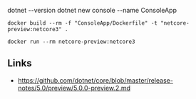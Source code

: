 

dotnet --version
dotnet new console --name ConsoleApp

```
docker build --rm -f "ConsoleApp/Dockerfile" -t "netcore-preview:netcore3" .
```

```
docker run --rm netcore-preview:netcore3
```

## Links

- https://github.com/dotnet/core/blob/master/release-notes/5.0/preview/5.0.0-preview.2.md